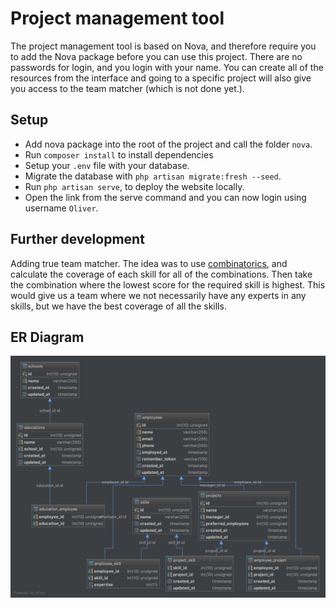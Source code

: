 # Project management tool

The project management tool is based on Nova, and therefore require you to add the Nova package before you can use
this project. There are no passwords for login, and you login with your name.
You can create all of the resources from the interface and going to a specific project will also give you access to the
team matcher (which is not done yet.).


## Setup
- Add nova package into the root of the project and call the folder `nova`.
- Run `composer install` to install dependencies
- Setup your `.env` file with your database.
- Migrate the database with `php artisan migrate:fresh --seed`.
- Run `php artisan serve`, to deploy the website locally.
- Open the link from the serve command and you can now login using username `Oliver`.


## Further development
Adding true team matcher. The idea was to use [combinatorics](https://github.com/markrogoyski/math-php#probability---combinatorics),
and calculate the coverage of each skill for all of the combinations. 
Then take the combination where the lowest score for the required skill is highest.
This would give us a team where we not necessarily have any experts in any skills, but we have the best coverage
of all the skills.


## ER Diagram
![alt text](https://github.com/olivernybroe/project-management-tool/raw/master/ER.png)